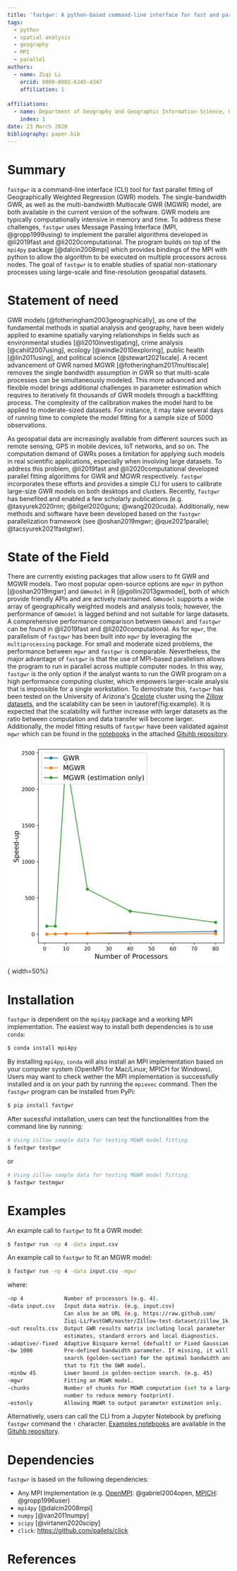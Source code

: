 ```yaml
---
title: 'fastgwr: A python-based command-line interface for fast and parallel fitting of Geographically Weighted Regression models'
tags:
  - python
  - spatial analysis
  - geography
  - MPI
  - parallel
authors:
  - name: Ziqi Li
    orcid: 0000-0002-6345-4347
    affiliation: 1

affiliations:
  - name: Department of Geography and Geographic Information Science, University of Illinois, Urbana-Champaign
    index: 1
date: 23 March 2020
bibliography: paper.bib
---
```



# Summary

`fastgwr` is a command-line interface (CLI) tool for fast parallel fitting of Geographically Weighted Regression (GWR) models. The single-bandwidth GWR, as well as the multi-bandwidth Multiscale GWR (MGWR) model, are both available in the current version of the software. GWR models are typically computationally intensive in memory and time. To address these challenges, `fastgwr` uses Message Passing Interface (MPI, @gropp1999using) to implement the parallel algorithms developed in @li2019fast and @li2020computational. The program builds on top of the `mpi4py` package [@dalcin2008mpi] which provides bindings of the MPI with python to allow the algorithm to be executed on multiple processors across nodes. The goal of  `fastgwr` is to enable studies of spatial non-stationary processes using large-scale and fine-resolution geospatial datasets.

# Statement of need

GWR models [@fotheringham2003geographically], as one of the fundamental methods in spatial analysis and geography, have been widely applied to examine spatially varying relationships in fields such as environmental studies [@li2010investigating], crime analysis [@cahill2007using], ecology [@windle2010exploring], public health [@lin2011using], and political science [@stewart2021scale]. A recent advancement of GWR named MGWR [@fotheringham2017multiscale] removes the single bandwidth assumption in GWR so that multi-scale processes can be simultaneously modeled. This more advanced and flexible model brings additional challenges in parameter estimation which requires to iteratively fit thousands of GWR models through a backffiting process. The complexity of the calibration makes the model hard to be applied to moderate-sized datasets. For instance, it may take several days of running time to complete the model fitting for a sample size of 5000 observations.

As geospatial data are increasingly available from different sources such as remote sensing, GPS in mobile devices, IoT networks, and so on. The computation demand of GWRs poses a limitation for applying such models in real scientific applications, especially when involving large datasets. To address this problem, @li2019fast and @li2020computational developed parallel fitting algorithms for GWR and MGWR respectively. `fastgwr` incorporates these efforts and provides a simple CLI for users to calibrate large-size GWR models on both desktops and clusters. Recently, `fastgwr` has benefited and enabled a few scholarly publications (e.g. @tasyurek2020rnn; @bilgel2020guns; @wang2020cuda). Additionally, new methods and software have been developed based on the `fastgwr` parallelization framework (see @oshan2019mgwr; @que2021parallel; @tacsyurek2021fastgtwr).

# State of the Field

There are currently existing packages that allow users to fit GWR and MGWR models. Two most popular open-source options are `mgwr` in python [@oshan2019mgwr] and `GWmodel` in R [@gollini2013gwmodel], both of which provide friendly APIs and are actively maintained. `GWmodel` supports a wide array of geographically weighted models and analysis tools; however, the performance of `GWmodel` is lagged behind and not suitable for large datasets. A comprehensive performance comparison between `GWmodel` and `fastgwr` can be found in @li2019fast and @li2020computational. As for `mgwr`, the parallelism of `fastgwr` has been built into `mgwr` by leveraging the `multiprocessing` package. For small and moderate sized problems, the performance between `mgwr` and `fastgwr` is comparable. Nevertheless, the major advantage of `fastgwr` is that the use of MPI-based parallelism allows the program to run in parallel across multiple computer nodes. In this way, `fastgwr` is the only option if the analyst wants to run the GWR program on a high performance computing cluster, which empowers larger-scale analysis that is impossible for a single workstation. To demostrate this, `fastgwr` has been tested on the University of Arizona's [Ocelote](https://public.confluence.arizona.edu/display/UAHPC/Ocelote+Quick+Start) cluster using the [Zillow datasets](https://github.com/Ziqi-Li/FastGWR/tree/master/Zillow-test-dataset), and the scalability can be seen in \autoref{fig:example}. It is expected that the scalability will further increase with larger datasets as the ratio between computation and data transfer will become larger. Additionally, the model fitting results of `fastgwr` have been validated against `mgwr` which can be found in the [notebooks](https://github.com/Ziqi-Li/FastGWR/tree/master/validation%20notebook) in the attached [Gituhb repository](https://github.com/Ziqi-Li/FastGWR).

![Scalability of `fastgwr`. GWR model is fitted with 20,000 observations and MGWR model is fitted with 10,000 observations. \label{fig:example}](scalability.png){ width=50%}


# Installation

 `fastgwr` is dependent on the `mpi4py` package and a working MPI implementation. The easiest way to install both dependencies is to use `conda`:

```bash
$ conda install mpi4py
```

By installing `mpi4py`, `conda` will also install an MPI implementation based on your computer system (OpenMPI for Mac/Linux; MPICH for Windows). Users may want to check wether the MPI implementation is successfully installed and is on your path by running the `mpiexec` command. Then the `fastgwr` program can be installed from PyPi:

```bash
$ pip install fastgwr
```

After sucessful installation, users can test the functionalities from the command line by running:

```bash
# Using zillow sample data for testing MGWR model fitting.
$ fastgwr testgwr
```
or

```bash
# Using zillow sample data for testing MGWR model fitting.
$ fastgwr testmgwr
```


# Examples
An example call to `fastgwr` to fit a GWR model:

```bash
$ fastgwr run -np 4 -data input.csv
```

An example call to `fastgwr` to fit an MGWR model:

```bash
$ fastgwr run -np 4 -data input.csv -mgwr
```
where:

```bash
-np 4             Number of processors (e.g. 4).
-data input.csv   Input data matrix. (e.g. input.csv)
                  Can also be an URL (e.g. https://raw.github.com/
                  Ziqi-Li/FastGWR/master/Zillow-test-dataset/zillow_1k.csv)
-out results.csv  Output GWR results matrix including local parameter 
                  estimates, standard errors and local diagnostics.
-adaptive/-fixed  Adaptive Bisquare kernel (defualt) or Fixed Gaussian kernel.
-bw 1000          Pre-defined bandwidth parameter. If missing, it will
                  search (golden-section) for the optimal bandwidth and use
                  that to fit the GWR model.
-minbw 45         Lower bound in golden-section search. (e.g. 45)
-mgwr             Fitting an MGWR model.
-chunks           Number of chunks for MGWR computation (set to a larger 
                  number to reduce memory footprint).
-estonly          Allowing MGWR to output parameter estimation only.
```

Alternatively, users can call the CLI from a Jupyter Notebook by prefixing `fastgwr` command  the `!` character. [Examples notebooks](https://github.com/Ziqi-Li/FastGWR/tree/master/validation%20notebook) are available in the [Gituhb repository](https://github.com/Ziqi-Li/FastGWR).


# Dependencies

`fastgwr` is based on the following dependencies:

- Any MPI Implementation (e.g. [OpenMPI](https://www.open-mpi.org): @gabriel2004open, [MPICH](https://www.mpich.org): @gropp1996user)
- `mpi4py` [@dalcin2008mpi]
- `numpy` [@van2011numpy]
- `scipy` [@virtanen2020scipy]
- `click`: https://github.com/pallets/click

# References
